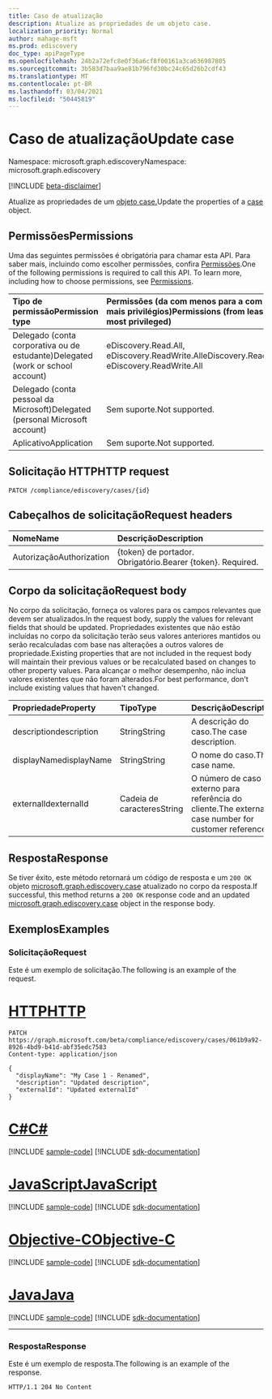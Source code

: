 ```yaml
---
title: Caso de atualização
description: Atualize as propriedades de um objeto case.
localization_priority: Normal
author: mahage-msft
ms.prod: ediscovery
doc_type: apiPageType
ms.openlocfilehash: 24b2a72efc8e0f36a6cf8f00161a3ca636987805
ms.sourcegitcommit: 3b583d7baa9ae81b796fd30bc24c65d26b2cdf43
ms.translationtype: MT
ms.contentlocale: pt-BR
ms.lasthandoff: 03/04/2021
ms.locfileid: "50445819"
---
```

# <a name="update-case"></a><span data-ttu-id="6a2bc-103">Caso de atualização</span><span class="sxs-lookup"><span data-stu-id="6a2bc-103">Update case</span></span>

<span data-ttu-id="6a2bc-104">Namespace: microsoft.graph.ediscovery</span><span class="sxs-lookup"><span data-stu-id="6a2bc-104">Namespace: microsoft.graph.ediscovery</span></span>

[!INCLUDE [beta-disclaimer](../../includes/beta-disclaimer.md)]

<span data-ttu-id="6a2bc-105">Atualize as propriedades de um [objeto case.](../resources/ediscovery-case.md)</span><span class="sxs-lookup"><span data-stu-id="6a2bc-105">Update the properties of a [case](../resources/ediscovery-case.md) object.</span></span>

## <a name="permissions"></a><span data-ttu-id="6a2bc-106">Permissões</span><span class="sxs-lookup"><span data-stu-id="6a2bc-106">Permissions</span></span>

<span data-ttu-id="6a2bc-p101">Uma das seguintes permissões é obrigatória para chamar esta API. Para saber mais, incluindo como escolher permissões, confira [Permissões](/graph/permissions-reference).</span><span class="sxs-lookup"><span data-stu-id="6a2bc-p101">One of the following permissions is required to call this API. To learn more, including how to choose permissions, see [Permissions](/graph/permissions-reference).</span></span>

|<span data-ttu-id="6a2bc-109">Tipo de permissão</span><span class="sxs-lookup"><span data-stu-id="6a2bc-109">Permission type</span></span>|<span data-ttu-id="6a2bc-110">Permissões (da com menos para a com mais privilégios)</span><span class="sxs-lookup"><span data-stu-id="6a2bc-110">Permissions (from least to most privileged)</span></span>|
|:---|:---|
|<span data-ttu-id="6a2bc-111">Delegado (conta corporativa ou de estudante)</span><span class="sxs-lookup"><span data-stu-id="6a2bc-111">Delegated (work or school account)</span></span>|<span data-ttu-id="6a2bc-112">eDiscovery.Read.All, eDiscovery.ReadWrite.All</span><span class="sxs-lookup"><span data-stu-id="6a2bc-112">eDiscovery.Read.All, eDiscovery.ReadWrite.All</span></span>|
|<span data-ttu-id="6a2bc-113">Delegado (conta pessoal da Microsoft)</span><span class="sxs-lookup"><span data-stu-id="6a2bc-113">Delegated (personal Microsoft account)</span></span>|<span data-ttu-id="6a2bc-114">Sem suporte.</span><span class="sxs-lookup"><span data-stu-id="6a2bc-114">Not supported.</span></span>|
|<span data-ttu-id="6a2bc-115">Aplicativo</span><span class="sxs-lookup"><span data-stu-id="6a2bc-115">Application</span></span>|<span data-ttu-id="6a2bc-116">Sem suporte.</span><span class="sxs-lookup"><span data-stu-id="6a2bc-116">Not supported.</span></span>|

## <a name="http-request"></a><span data-ttu-id="6a2bc-117">Solicitação HTTP</span><span class="sxs-lookup"><span data-stu-id="6a2bc-117">HTTP request</span></span>

<!-- { "blockType": "ignored" } -->

```http
PATCH /compliance/ediscovery/cases/{id}
```

## <a name="request-headers"></a><span data-ttu-id="6a2bc-118">Cabeçalhos de solicitação</span><span class="sxs-lookup"><span data-stu-id="6a2bc-118">Request headers</span></span>

| <span data-ttu-id="6a2bc-119">Nome</span><span class="sxs-lookup"><span data-stu-id="6a2bc-119">Name</span></span>       | <span data-ttu-id="6a2bc-120">Descrição</span><span class="sxs-lookup"><span data-stu-id="6a2bc-120">Description</span></span>|
|:-----------|:-----------|
| <span data-ttu-id="6a2bc-121">Autorização</span><span class="sxs-lookup"><span data-stu-id="6a2bc-121">Authorization</span></span> | <span data-ttu-id="6a2bc-p102">{token} de portador. Obrigatório.</span><span class="sxs-lookup"><span data-stu-id="6a2bc-p102">Bearer {token}. Required.</span></span> |

## <a name="request-body"></a><span data-ttu-id="6a2bc-124">Corpo da solicitação</span><span class="sxs-lookup"><span data-stu-id="6a2bc-124">Request body</span></span>

<span data-ttu-id="6a2bc-125">No corpo da solicitação, forneça os valores para os campos relevantes que devem ser atualizados.</span><span class="sxs-lookup"><span data-stu-id="6a2bc-125">In the request body, supply the values for relevant fields that should be updated.</span></span> <span data-ttu-id="6a2bc-126">Propriedades existentes que não estão incluídas no corpo da solicitação terão seus valores anteriores mantidos ou serão recalculadas com base nas alterações a outros valores de propriedade.</span><span class="sxs-lookup"><span data-stu-id="6a2bc-126">Existing properties that are not included in the request body will maintain their previous values or be recalculated based on changes to other property values.</span></span> <span data-ttu-id="6a2bc-127">Para alcançar o melhor desempenho, não inclua valores existentes que não foram alterados.</span><span class="sxs-lookup"><span data-stu-id="6a2bc-127">For best performance, don't include existing values that haven't changed.</span></span>

| <span data-ttu-id="6a2bc-128">Propriedade</span><span class="sxs-lookup"><span data-stu-id="6a2bc-128">Property</span></span>     | <span data-ttu-id="6a2bc-129">Tipo</span><span class="sxs-lookup"><span data-stu-id="6a2bc-129">Type</span></span>        | <span data-ttu-id="6a2bc-130">Descrição</span><span class="sxs-lookup"><span data-stu-id="6a2bc-130">Description</span></span> |
|:-------------|:------------|:------------|
|<span data-ttu-id="6a2bc-131">description</span><span class="sxs-lookup"><span data-stu-id="6a2bc-131">description</span></span>|<span data-ttu-id="6a2bc-132">String</span><span class="sxs-lookup"><span data-stu-id="6a2bc-132">String</span></span>|<span data-ttu-id="6a2bc-133">A descrição do caso.</span><span class="sxs-lookup"><span data-stu-id="6a2bc-133">The case description.</span></span>|
|<span data-ttu-id="6a2bc-134">displayName</span><span class="sxs-lookup"><span data-stu-id="6a2bc-134">displayName</span></span>|<span data-ttu-id="6a2bc-135">String</span><span class="sxs-lookup"><span data-stu-id="6a2bc-135">String</span></span>|<span data-ttu-id="6a2bc-136">O nome do caso.</span><span class="sxs-lookup"><span data-stu-id="6a2bc-136">The case name.</span></span>|
|<span data-ttu-id="6a2bc-137">externalId</span><span class="sxs-lookup"><span data-stu-id="6a2bc-137">externalId</span></span>|<span data-ttu-id="6a2bc-138">Cadeia de caracteres</span><span class="sxs-lookup"><span data-stu-id="6a2bc-138">String</span></span>|<span data-ttu-id="6a2bc-139">O número de caso externo para referência do cliente.</span><span class="sxs-lookup"><span data-stu-id="6a2bc-139">The external case number for customer reference.</span></span>|

## <a name="response"></a><span data-ttu-id="6a2bc-140">Resposta</span><span class="sxs-lookup"><span data-stu-id="6a2bc-140">Response</span></span>

<span data-ttu-id="6a2bc-141">Se tiver êxito, este método retornará um código de resposta e um `200 OK` objeto [microsoft.graph.ediscovery.case](../resources/ediscovery-case.md) atualizado no corpo da resposta.</span><span class="sxs-lookup"><span data-stu-id="6a2bc-141">If successful, this method returns a `200 OK` response code and an updated [microsoft.graph.ediscovery.case](../resources/ediscovery-case.md) object in the response body.</span></span>

## <a name="examples"></a><span data-ttu-id="6a2bc-142">Exemplos</span><span class="sxs-lookup"><span data-stu-id="6a2bc-142">Examples</span></span>

### <a name="request"></a><span data-ttu-id="6a2bc-143">Solicitação</span><span class="sxs-lookup"><span data-stu-id="6a2bc-143">Request</span></span>

<span data-ttu-id="6a2bc-144">Este é um exemplo de solicitação.</span><span class="sxs-lookup"><span data-stu-id="6a2bc-144">The following is an example of the request.</span></span>

# <a name="http"></a>[<span data-ttu-id="6a2bc-145">HTTP</span><span class="sxs-lookup"><span data-stu-id="6a2bc-145">HTTP</span></span>](#tab/http)

<!-- {
  "blockType": "request",
  "name": "update_case"
}-->

```http
PATCH https://graph.microsoft.com/beta/compliance/ediscovery/cases/061b9a92-8926-4bd9-b41d-abf35edc7583
Content-type: application/json

{
  "displayName": "My Case 1 - Renamed",
  "description": "Updated description",
  "externalId": "Updated externalId"
}
```

# <a name="c"></a>[<span data-ttu-id="6a2bc-146">C#</span><span class="sxs-lookup"><span data-stu-id="6a2bc-146">C#</span></span>](#tab/csharp)
[!INCLUDE [sample-code](../includes/snippets/csharp/update-ediscoverycase-csharp-snippets.md)]
[!INCLUDE [sdk-documentation](../includes/snippets/snippets-sdk-documentation-link.md)]

# <a name="javascript"></a>[<span data-ttu-id="6a2bc-147">JavaScript</span><span class="sxs-lookup"><span data-stu-id="6a2bc-147">JavaScript</span></span>](#tab/javascript)
[!INCLUDE [sample-code](../includes/snippets/javascript/update-ediscoverycase-javascript-snippets.md)]
[!INCLUDE [sdk-documentation](../includes/snippets/snippets-sdk-documentation-link.md)]

# <a name="objective-c"></a>[<span data-ttu-id="6a2bc-148">Objective-C</span><span class="sxs-lookup"><span data-stu-id="6a2bc-148">Objective-C</span></span>](#tab/objc)
[!INCLUDE [sample-code](../includes/snippets/objc/update-ediscoverycase-objc-snippets.md)]
[!INCLUDE [sdk-documentation](../includes/snippets/snippets-sdk-documentation-link.md)]

# <a name="java"></a>[<span data-ttu-id="6a2bc-149">Java</span><span class="sxs-lookup"><span data-stu-id="6a2bc-149">Java</span></span>](#tab/java)
[!INCLUDE [sample-code](../includes/snippets/java/update-ediscoverycase-java-snippets.md)]
[!INCLUDE [sdk-documentation](../includes/snippets/snippets-sdk-documentation-link.md)]

---

### <a name="response"></a><span data-ttu-id="6a2bc-150">Resposta</span><span class="sxs-lookup"><span data-stu-id="6a2bc-150">Response</span></span>

<span data-ttu-id="6a2bc-151">Este é um exemplo de resposta.</span><span class="sxs-lookup"><span data-stu-id="6a2bc-151">The following is an example of the response.</span></span>

<!-- {
  "blockType": "response",
  "truncated": true,
  "@odata.type": "microsoft.graph.ediscovery.case"
} -->

```http
HTTP/1.1 204 No Content
```

<!-- uuid: 16cd6b66-4b1a-43a1-adaf-3a886856ed98
2019-02-04 14:57:30 UTC -->
<!-- {
  "type": "#page.annotation",
  "description": "Update case",
  "keywords": "",
  "section": "documentation",
  "tocPath": ""
}-->
